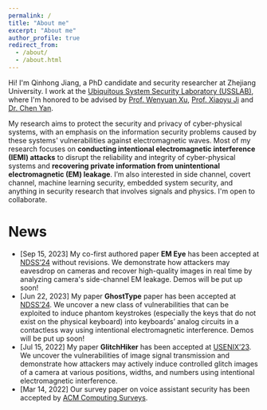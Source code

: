 ```yaml
---
permalink: /
title: "About me"
excerpt: "About me"
author_profile: true
redirect_from: 
  - /about/
  - /about.html
---
```


Hi! I'm Qinhong Jiang, a PhD candidate and security researcher at Zhejiang University. I work at the [Ubiquitous System Security Laboratory (USSLAB)](http://www.usslab.org/), where I'm honored to be advised by [Prof. Wenyuan Xu](https://scholar.google.com/citations?user=FCsdj0YAAAAJ&hl=en&oi=ao), [Prof. Xiaoyu Ji](https://scholar.google.com/citations?user=9D4UYBoAAAAJ&hl=en) and [Dr. Chen Yan](https://scholar.google.com/citations?user=qhaLpw8AAAAJ&hl=en&oi=sra).

My research aims to protect the security and privacy of cyber-physical systems, with an emphasis on the information security problems caused by these systems' vulnerabilities against electromagnetic waves. 
Most of my research focuses on <strong>conducting intentional electromagnetic interference (IEMI) attacks</strong> to disrupt the reliability and integrity of cyber-physical systems and <strong>recovering private information from unintentional electromagnetic (EM) leakage</strong>.
I’m also interested in side channel, covert channel, machine learning security, embedded system security, and anything in security research that involves signals and physics. I'm open to collaborate.
<!-- The systems that I have analyzed and/or enhanced include sensors, voice assistants, cyber-physical systems, human-computer interaction devices, surveillance systems, and ubiquitous IoT devices.  -->

<!-- I work towards the next generation of IoT devices and systems that have AI-empowered and science-based security and privacy protections as a fundamental building block. -->

News
======
* [Sep 15, 2023] My co-first authored paper <strong>EM Eye</strong> has been accepted at [NDSS’24](https://www.ndss-symposium.org/ndss2024/) without revisions. We demonstrate how attackers may eavesdrop on cameras and recover high-quality images in real time by analyzing camera's side-channel EM leakage. Demos will be put up soon!
* [Jun 22, 2023] My paper <strong>GhostType</strong> paper has been accepted at [NDSS’24](https://www.ndss-symposium.org/ndss2024/). We uncover a new class of vulnerabilities that can be exploited to induce phantom keystrokes (especially the keys that do not exist on the physical keyboard) into keyboards’ analog circuits in a contactless way using intentional electromagnetic interference. Demos will be put up soon!
* [Jul 15, 2022] My paper <strong>GlitchHiker</strong> has been accepted at [USENIX’23](https://www.usenix.org/conference/usenixsecurity23). We uncover the vulnerabilities of image signal transmission and demonstrate how attackers may actively induce controlled glitch images of a camera at various positions, widths, and numbers using intentional electromagnetic interference.
* [Mar 14, 2022] Our survey paper on voice assistant security has been accepted by [ACM Computing Surveys](https://dl.acm.org/journal/csur).

<div style="height: 256px;width: 256px;margin-left: 40px;">
<script type="text/javascript" id="clstr_globe" src="//clustrmaps.com/globe.js?d=-Qdos_sq78THZq11CU2oACC4KenspK2tlPxjOgfncoA"></script>
</div>